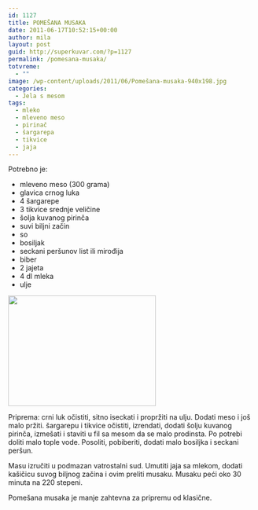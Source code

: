 ```yaml
---
id: 1127
title: POMEŠANA MUSAKA
date: 2011-06-17T10:52:15+00:00
author: mila
layout: post
guid: http://superkuvar.com/?p=1127
permalink: /pomesana-musaka/
totvreme:
  - ""
image: /wp-content/uploads/2011/06/Pomešana-musaka-940x198.jpg
categories:
  - Jela s mesom
tags:
  - mleko
  - mleveno meso
  - pirinač
  - šargarepa
  - tikvice
  - jaja
---
```

Potrebno je:

  * mleveno meso (300 grama)
  * glavica crnog luka
  * 4 šargarepe
  * 3 tikvice srednje veličine
  * šolja kuvanog pirinča
  * suvi biljni začin
  * so
  * bosiljak
  * seckani peršunov list ili mirođija
  * biber
  * 2 jajeta
  * 4 dl mleka
  * ulje

<img class="alignnone size-medium wp-image-3208" title="Pomešana musaka" src="//superkuvar.com/wp-content/uploads/2011/06/Pome%C5%A1ana-musaka-300x225.jpg" alt="" width="300" height="225" /> 

Priprema: crni luk očistiti, sitno iseckati i propržiti na ulju. Dodati meso i još malo pržiti. šargarepu i tikvice očistiti, izrendati, dodati šolju kuvanog pirinča, izmešati i staviti u fil sa mesom da se malo prodinsta. Po potrebi doliti malo tople vode. Posoliti, pobiberiti, dodati malo bosiljka i seckani peršun.

Masu izručiti u podmazan vatrostalni sud. Umutiti jaja sa mlekom, dodati kašičicu suvog biljnog začina i ovim preliti musaku. Musaku peći oko 30 minuta na 220 stepeni.

Pomešana musaka je manje zahtevna za pripremu od klasične.